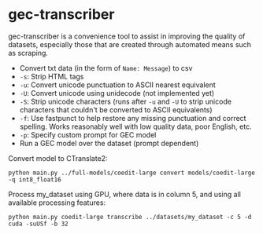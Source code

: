 # gec-transcriber
gec-transcriber is a convenience tool to assist in improving the quality of datasets, especially those that are created through automated means such as scraping.

- Convert txt data (in the form of `Name: Message`) to csv
- `-s`: Strip HTML tags
- `-u`: Convert unicode punctuation to ASCII nearest equivalent
- `-U`: Convert unicode using unidecode (not implemented yet)
- `-S`: Strip unicode characters (runs after `-u` and `-U` to strip unicode characters that couldn't be converted to ASCII equivalents)
- `-f`: Use fastpunct to help restore any missing punctuation and correct spelling. Works reasonably well with low quality data, poor English, etc.
- `-p`: Specify custom prompt for GEC model
- Run a GEC model over the dataset (prompt dependent)

Convert model to CTranslate2:<br>
```
python main.py ../full-models/coedit-large convert models/coedit-large -q int8_float16
```

Process my_dataset using GPU, where data is in column 5, and using all available processing features:<br>
```
python main.py coedit-large transcribe ../datasets/my_dataset -c 5 -d cuda -suUSf -b 32
```
